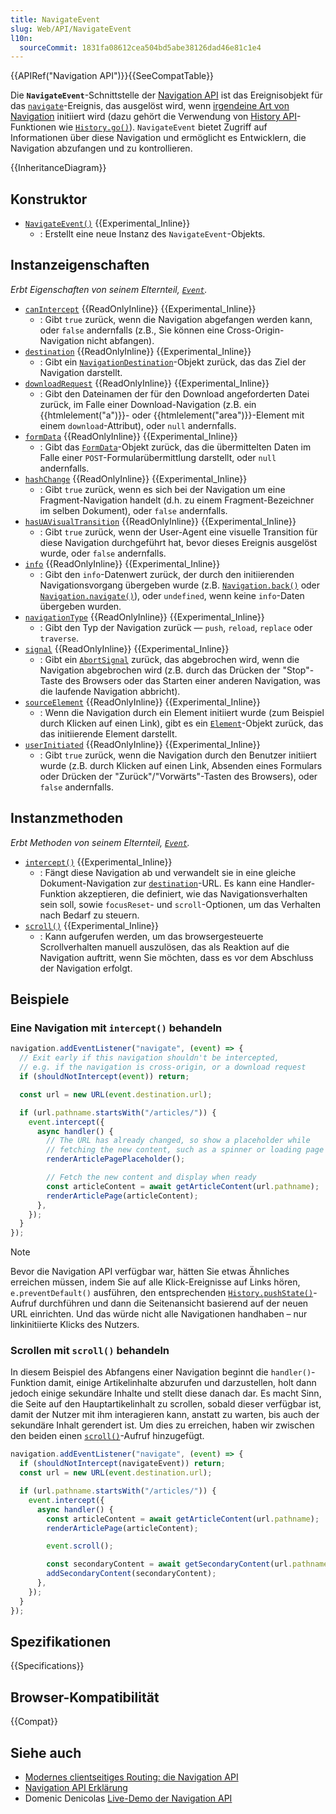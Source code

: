```yaml
---
title: NavigateEvent
slug: Web/API/NavigateEvent
l10n:
  sourceCommit: 1831fa08612cea504bd5abe38126dad46e81c1e4
---
```


{{APIRef("Navigation API")}}{{SeeCompatTable}}

Die **`NavigateEvent`**-Schnittstelle der [Navigation API](/de/docs/Web/API/Navigation_API) ist das Ereignisobjekt für das [`navigate`](/de/docs/Web/API/Navigation/navigate_event)-Ereignis, das ausgelöst wird, wenn [irgendeine Art von Navigation](https://github.com/WICG/navigation-api#appendix-types-of-navigations) initiiert wird (dazu gehört die Verwendung von [History API](/de/docs/Web/API/History_API)-Funktionen wie [`History.go()`](/de/docs/Web/API/History/go)). `NavigateEvent` bietet Zugriff auf Informationen über diese Navigation und ermöglicht es Entwicklern, die Navigation abzufangen und zu kontrollieren.

{{InheritanceDiagram}}

## Konstruktor

- [`NavigateEvent()`](/de/docs/Web/API/NavigateEvent/NavigateEvent) {{Experimental_Inline}}
  - : Erstellt eine neue Instanz des `NavigateEvent`-Objekts.

## Instanzeigenschaften

_Erbt Eigenschaften von seinem Elternteil, [`Event`](/de/docs/Web/API/Event)._

- [`canIntercept`](/de/docs/Web/API/NavigateEvent/canIntercept) {{ReadOnlyInline}} {{Experimental_Inline}}
  - : Gibt `true` zurück, wenn die Navigation abgefangen werden kann, oder `false` andernfalls (z.B., Sie können eine Cross-Origin-Navigation nicht abfangen).
- [`destination`](/de/docs/Web/API/NavigateEvent/destination) {{ReadOnlyInline}} {{Experimental_Inline}}
  - : Gibt ein [`NavigationDestination`](/de/docs/Web/API/NavigationDestination)-Objekt zurück, das das Ziel der Navigation darstellt.
- [`downloadRequest`](/de/docs/Web/API/NavigateEvent/downloadRequest) {{ReadOnlyInline}} {{Experimental_Inline}}
  - : Gibt den Dateinamen der für den Download angeforderten Datei zurück, im Falle einer Download-Navigation (z.B. ein {{htmlelement("a")}}- oder {{htmlelement("area")}}-Element mit einem `download`-Attribut), oder `null` andernfalls.
- [`formData`](/de/docs/Web/API/NavigateEvent/formData) {{ReadOnlyInline}} {{Experimental_Inline}}
  - : Gibt das [`FormData`](/de/docs/Web/API/FormData)-Objekt zurück, das die übermittelten Daten im Falle einer `POST`-Formularübermittlung darstellt, oder `null` andernfalls.
- [`hashChange`](/de/docs/Web/API/NavigateEvent/hashChange) {{ReadOnlyInline}} {{Experimental_Inline}}
  - : Gibt `true` zurück, wenn es sich bei der Navigation um eine Fragment-Navigation handelt (d.h. zu einem Fragment-Bezeichner im selben Dokument), oder `false` andernfalls.
- [`hasUAVisualTransition`](/de/docs/Web/API/NavigateEvent/hasUAVisualTransition) {{ReadOnlyInline}} {{Experimental_Inline}}
  - : Gibt `true` zurück, wenn der User-Agent eine visuelle Transition für diese Navigation durchgeführt hat, bevor dieses Ereignis ausgelöst wurde, oder `false` andernfalls.
- [`info`](/de/docs/Web/API/NavigateEvent/info) {{ReadOnlyInline}} {{Experimental_Inline}}
  - : Gibt den `info`-Datenwert zurück, der durch den initiierenden Navigationsvorgang übergeben wurde (z.B. [`Navigation.back()`](/de/docs/Web/API/Navigation/back) oder [`Navigation.navigate()`](/de/docs/Web/API/Navigation/navigate)), oder `undefined`, wenn keine `info`-Daten übergeben wurden.
- [`navigationType`](/de/docs/Web/API/NavigateEvent/navigationType) {{ReadOnlyInline}} {{Experimental_Inline}}
  - : Gibt den Typ der Navigation zurück — `push`, `reload`, `replace` oder `traverse`.
- [`signal`](/de/docs/Web/API/NavigateEvent/signal) {{ReadOnlyInline}} {{Experimental_Inline}}
  - : Gibt ein [`AbortSignal`](/de/docs/Web/API/AbortSignal) zurück, das abgebrochen wird, wenn die Navigation abgebrochen wird (z.B. durch das Drücken der "Stop"-Taste des Browsers oder das Starten einer anderen Navigation, was die laufende Navigation abbricht).
- [`sourceElement`](/de/docs/Web/API/NavigateEvent/sourceElement) {{ReadOnlyInline}} {{Experimental_Inline}}
  - : Wenn die Navigation durch ein Element initiiert wurde (zum Beispiel durch Klicken auf einen Link), gibt es ein [`Element`](/de/docs/Web/API/Element)-Objekt zurück, das das initiierende Element darstellt.
- [`userInitiated`](/de/docs/Web/API/NavigateEvent/userInitiated) {{ReadOnlyInline}} {{Experimental_Inline}}
  - : Gibt `true` zurück, wenn die Navigation durch den Benutzer initiiert wurde (z.B. durch Klicken auf einen Link, Absenden eines Formulars oder Drücken der "Zurück"/"Vorwärts"-Tasten des Browsers), oder `false` andernfalls.

## Instanzmethoden

_Erbt Methoden von seinem Elternteil, [`Event`](/de/docs/Web/API/Event)._

- [`intercept()`](/de/docs/Web/API/NavigateEvent/intercept) {{Experimental_Inline}}
  - : Fängt diese Navigation ab und verwandelt sie in eine gleiche Dokument-Navigation zur [`destination`](/de/docs/Web/API/NavigationDestination/url)-URL. Es kann eine Handler-Funktion akzeptieren, die definiert, wie das Navigationsverhalten sein soll, sowie `focusReset`- und `scroll`-Optionen, um das Verhalten nach Bedarf zu steuern.
- [`scroll()`](/de/docs/Web/API/NavigateEvent/scroll) {{Experimental_Inline}}
  - : Kann aufgerufen werden, um das browsergesteuerte Scrollverhalten manuell auszulösen, das als Reaktion auf die Navigation auftritt, wenn Sie möchten, dass es vor dem Abschluss der Navigation erfolgt.

## Beispiele

### Eine Navigation mit `intercept()` behandeln

```js
navigation.addEventListener("navigate", (event) => {
  // Exit early if this navigation shouldn't be intercepted,
  // e.g. if the navigation is cross-origin, or a download request
  if (shouldNotIntercept(event)) return;

  const url = new URL(event.destination.url);

  if (url.pathname.startsWith("/articles/")) {
    event.intercept({
      async handler() {
        // The URL has already changed, so show a placeholder while
        // fetching the new content, such as a spinner or loading page
        renderArticlePagePlaceholder();

        // Fetch the new content and display when ready
        const articleContent = await getArticleContent(url.pathname);
        renderArticlePage(articleContent);
      },
    });
  }
});
```

> [!NOTE]
> Bevor die Navigation API verfügbar war, hätten Sie etwas Ähnliches erreichen müssen, indem Sie auf alle Klick-Ereignisse auf Links hören, `e.preventDefault()` ausführen, den entsprechenden [`History.pushState()`](/de/docs/Web/API/History/pushState)-Aufruf durchführen und dann die Seitenansicht basierend auf der neuen URL einrichten. Und das würde nicht alle Navigationen handhaben – nur linkinitiierte Klicks des Nutzers.

### Scrollen mit `scroll()` behandeln

In diesem Beispiel des Abfangens einer Navigation beginnt die `handler()`-Funktion damit, einige Artikelinhalte abzurufen und darzustellen, holt dann jedoch einige sekundäre Inhalte und stellt diese danach dar. Es macht Sinn, die Seite auf den Hauptartikelinhalt zu scrollen, sobald dieser verfügbar ist, damit der Nutzer mit ihm interagieren kann, anstatt zu warten, bis auch der sekundäre Inhalt gerendert ist. Um dies zu erreichen, haben wir zwischen den beiden einen [`scroll()`](/de/docs/Web/API/NavigateEvent/scroll)-Aufruf hinzugefügt.

```js
navigation.addEventListener("navigate", (event) => {
  if (shouldNotIntercept(navigateEvent)) return;
  const url = new URL(event.destination.url);

  if (url.pathname.startsWith("/articles/")) {
    event.intercept({
      async handler() {
        const articleContent = await getArticleContent(url.pathname);
        renderArticlePage(articleContent);

        event.scroll();

        const secondaryContent = await getSecondaryContent(url.pathname);
        addSecondaryContent(secondaryContent);
      },
    });
  }
});
```

## Spezifikationen

{{Specifications}}

## Browser-Kompatibilität

{{Compat}}

## Siehe auch

- [Modernes clientseitiges Routing: die Navigation API](https://developer.chrome.com/docs/web-platform/navigation-api/)
- [Navigation API Erklärung](https://github.com/WICG/navigation-api/blob/main/README.md)
- Domenic Denicolas [Live-Demo der Navigation API](https://gigantic-honored-octagon.glitch.me/)
